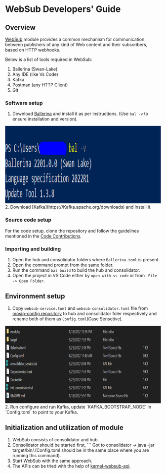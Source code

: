 # WebSub Developers' Guide

## Overview
[WebSub](https://docs.mosip.io/1.2.0/modules/websub) module provides a common mechanism for communication between publishers of any kind of Web content and their subscribers, based on HTTP webhooks.


Below is a list of tools required in WebSub:

1. Ballerina (Swan-Lake)
2. Any IDE (like Vs Code)
3. Kafka
4. Postman (any HTTP Client)
5. Git


### Software setup

1. Download [Ballerina](https://ballerina.io/downloads/) and install it as per instructions. (Use ```bal -v``` to ensure installation and version).
<img src="_images/websub-version-check.png" width="550" height="250">
2. Download [Kafka](https://Kafka.apache.org/downloads) and install it.

### Source code setup

For the code setup, clone the repository and follow the guidelines mentioned in the [Code Contributions](https://docs.mosip.io/1.2.0/community/code-contributions).

### Importing and building

1. Open the hub and consolidator folders where `Ballerina.toml` is present.
2. Open the command prompt from the same folder.
3. Run the command `bal build` to build the hub and consolidator.
4. Open the project in VS Code either by ```open with vs code``` or from  ``` File -> Open Folder```.

## Environment setup

1. Copy ```websub-service.toml``` and ```websub-consolidator.toml``` file from [mosip-config repository](https://github.com/mosip/mosip-config) to hub and consolidator foler respectively and rename both of them as ```Config.toml```(Case Sensetive).
<img src="_images/websub-config-file-placement.png" width="550" height="250">
2. Run configure and run Kafka, update `KAFKA_BOOTSTRAP_NODE` in `Config.toml` to point to your Kafka.

## Initialization and utilization of module

1. WebSub consists of consolidator and hub.
2. Consolidator should be started first, ``` Got to consolidator -> java -jar target/bin/<Jarname>.(Config.toml should be in the same place where you are running this command).
3. Start WebSub with the same approach.
4. The APIs can be tried with the help of [kernel-websub-api](https://github.com/mosip/commons/tree/release-1.2.0/kernel/kernel-websubclient-api).
